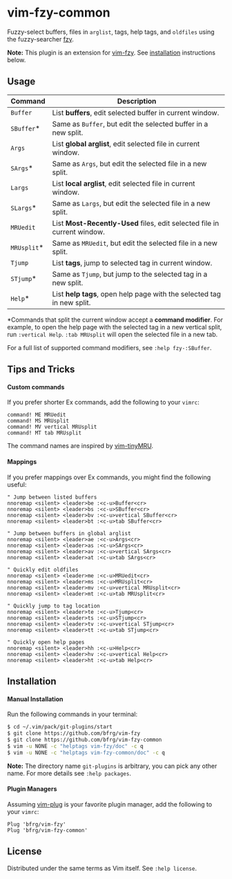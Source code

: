 # vim-fzy-common

Fuzzy-select buffers, files in `arglist`, tags, help tags, and `oldfiles` using
the fuzzy-searcher [fzy][fzy].

**Note:** This plugin is an extension for [vim-fzy][vim-fzy]. See
[installation](#installation) instructions below.


## Usage

| Command     | Description                                                             |
|-------------|-------------------------------------------------------------------------|
| `Buffer`    | List **buffers**, edit selected buffer in current window.               |
| `SBuffer`\* | Same as `Buffer`, but edit the selected buffer in a new split.          |
| `Args`      | List **global arglist**, edit selected file in current window.          |
| `SArgs`\*   | Same as `Args`, but edit the selected file in a new split.              |
| `Largs`     | List **local arglist**, edit selected file in current window.           |
| `SLargs`\*  | Same as `Largs`, but edit the selected file in a new split.             |
| `MRUedit`   | List **Most-Recently-Used** files, edit selected file in current window.|
| `MRUsplit`\*| Same as `MRUedit`, but edit the selected file in a new split.           |
| `Tjump`     | List **tags**, jump to selected tag in current window.                  |
| `STjump`\*  | Same as `Tjump`, but jump to the selected tag in a new split.           |
| `Help`\*    | List **help tags**, open help page with the selected tag in new split.  |

\*Commands that split the current window accept a **command modifier**. For
example, to open the help page with the selected tag in a new vertical split,
run `:vertical Help`. `:tab MRUsplit` will open the selected file in a new tab.

For a full list of supported command modifiers, see `:help fzy-:SBuffer`.


## Tips and Tricks

#### Custom commands

If you prefer shorter Ex commands, add the following to your `vimrc`:
```vim
command! ME MRUedit
command! MS MRUsplit
command! MV vertical MRUsplit
command! MT tab MRUsplit
```
The command names are inspired by [vim-tinyMRU][tinymru].

#### Mappings

If you prefer mappings over Ex commands, you might find the following useful:
```vim
" Jump between listed buffers
nnoremap <silent> <leader>be :<c-u>Buffer<cr>
nnoremap <silent> <leader>bs :<c-u>SBuffer<cr>
nnoremap <silent> <leader>bv :<c-u>vertical SBuffer<cr>
nnoremap <silent> <leader>bt :<c-u>tab SBuffer<cr>

" Jump between buffers in global arglist
nnoremap <silent> <leader>ae :<c-u>Args<cr>
nnoremap <silent> <leader>as :<c-u>SArgs<cr>
nnoremap <silent> <leader>av :<c-u>vertical SArgs<cr>
nnoremap <silent> <leader>at :<c-u>tab SArgs<cr>

" Quickly edit oldfiles
nnoremap <silent> <leader>me :<c-u>MRUedit<cr>
nnoremap <silent> <leader>ms :<c-u>MRUsplit<cr>
nnoremap <silent> <leader>mv :<c-u>vertical MRUsplit<cr>
nnoremap <silent> <leader>mt :<c-u>tab MRUsplit<cr>

" Quickly jump to tag location
nnoremap <silent> <leader>te :<c-u>Tjump<cr>
nnoremap <silent> <leader>ts :<c-u>STjump<cr>
nnoremap <silent> <leader>tv :<c-u>vertical STjump<cr>
nnoremap <silent> <leader>tt :<c-u>tab STjump<cr>

" Quickly open help pages
nnoremap <silent> <leader>hh :<c-u>Help<cr>
nnoremap <silent> <leader>hv :<c-u>vertical Help<cr>
nnoremap <silent> <leader>ht :<c-u>tab Help<cr>
```


## Installation

#### Manual Installation

Run the following commands in your terminal:
```bash
$ cd ~/.vim/pack/git-plugins/start
$ git clone https://github.com/bfrg/vim-fzy
$ git clone https://github.com/bfrg/vim-fzy-common
$ vim -u NONE -c "helptags vim-fzy/doc" -c q
$ vim -u NONE -c "helptags vim-fzy-common/doc" -c q
```
**Note:** The directory name `git-plugins` is arbitrary, you can pick any other
name. For more details see `:help packages`.

#### Plugin Managers

Assuming [vim-plug][plug] is your favorite plugin manager, add the following to
your `vimrc`:
```vim
Plug 'bfrg/vim-fzy'
Plug 'bfrg/vim-fzy-common'
```


## License

Distributed under the same terms as Vim itself. See `:help license`.

[fzy]: https://github.com/jhawthorn/fzy
[vim-fzy]: https://github.com/bfrg/vim-fzy
[tinymru]: https://github.com/romainl/vim-tinyMRU
[plug]: https://github.com/junegunn/vim-plug
